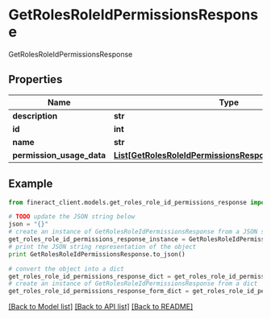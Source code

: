 # GetRolesRoleIdPermissionsResponse

GetRolesRoleIdPermissionsResponse

## Properties

Name | Type | Description | Notes
------------ | ------------- | ------------- | -------------
**description** | **str** |  | [optional] 
**id** | **int** |  | [optional] 
**name** | **str** |  | [optional] 
**permission_usage_data** | [**List[GetRolesRoleIdPermissionsResponsePermissionData]**](GetRolesRoleIdPermissionsResponsePermissionData.md) |  | [optional] 

## Example

```python
from fineract_client.models.get_roles_role_id_permissions_response import GetRolesRoleIdPermissionsResponse

# TODO update the JSON string below
json = "{}"
# create an instance of GetRolesRoleIdPermissionsResponse from a JSON string
get_roles_role_id_permissions_response_instance = GetRolesRoleIdPermissionsResponse.from_json(json)
# print the JSON string representation of the object
print GetRolesRoleIdPermissionsResponse.to_json()

# convert the object into a dict
get_roles_role_id_permissions_response_dict = get_roles_role_id_permissions_response_instance.to_dict()
# create an instance of GetRolesRoleIdPermissionsResponse from a dict
get_roles_role_id_permissions_response_form_dict = get_roles_role_id_permissions_response.from_dict(get_roles_role_id_permissions_response_dict)
```
[[Back to Model list]](../README.md#documentation-for-models) [[Back to API list]](../README.md#documentation-for-api-endpoints) [[Back to README]](../README.md)


